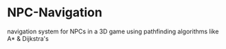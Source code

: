# NPC-Navigation
navigation system for NPCs in a 3D game using pathfinding algorithms like A* &amp; Dijkstra's
